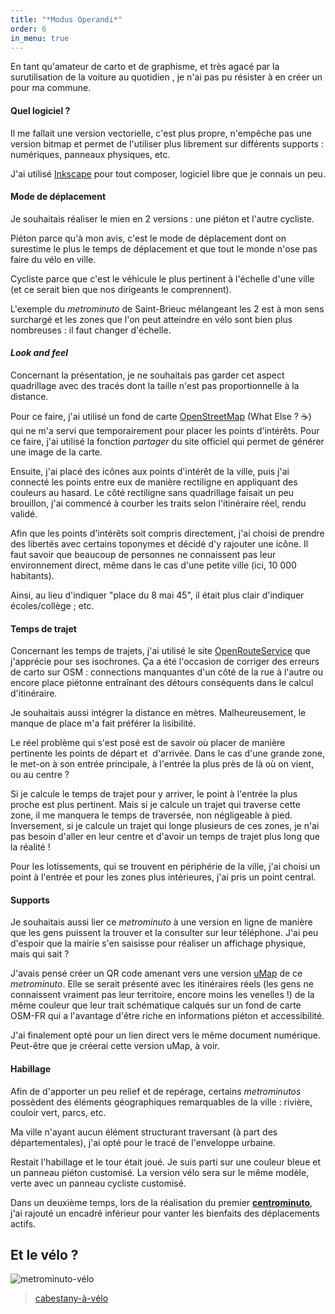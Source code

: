```yaml
---
title: "*Modus Operandi*"
order: 6
in_menu: true
---
```

En tant qu'amateur de carto et de graphisme, et très agacé par la surutilisation de la voiture au quotidien , je n'ai pas pu résister à en créer un pour ma commune.

#### Quel logiciel ?

Il me fallait une version vectorielle, c'est plus propre, n'empêche pas une version bitmap et permet de l'utiliser plus librement sur différents supports : numériques, panneaux physiques, etc.

J'ai utilisé [Inkscape](https://inkscape.org/fr/) pour tout composer, logiciel libre que je connais un peu.

#### Mode de déplacement

Je souhaitais réaliser le mien en 2 versions : une piéton et l'autre cycliste.

Piéton parce qu'à mon avis, c'est le mode de déplacement dont on surestime le plus le temps de déplacement et que tout le monde n'ose pas faire du vélo en ville.

Cycliste parce que c'est le véhicule le plus pertinent à l'échelle d'une ville (et ce serait bien que nos dirigeants le comprennent).

L'exemple du *metrominuto* de Saint-Brieuc mélangeant les 2 est à mon sens surchargé et les zones que l'on peut atteindre en vélo sont bien plus nombreuses : il faut changer d'échelle.

#### _Look and feel_

Concernant la présentation, je ne souhaitais pas garder cet aspect quadrillage avec des tracés dont la taille n'est pas proportionnelle à la distance.

Pour ce faire, j'ai utilisé un fond de carte [OpenStreetMap](https://www.openstreetmap.fr/) (What Else ? ☕) qui ne m'a servi que temporairement pour placer les points d'intérêts. Pour ce faire, j'ai utilisé la fonction *partager* du site officiel qui permet de générer une image de la carte.

Ensuite, j'ai placé des icônes aux points d'intérêt de la ville, puis j'ai connecté les points entre eux de manière rectiligne en appliquant des couleurs au hasard. Le côté rectiligne sans quadrillage faisait un peu brouillon, j'ai commencé à courber les traits selon l'itinéraire réel, rendu validé.

Afin que les points d'intérêts soit compris directement, j'ai choisi de prendre des libertés avec certains toponymes et décidé d'y rajouter une icône. Il faut savoir que beaucoup de personnes ne connaissent pas leur environnement direct, même dans le cas d'une petite ville (ici, 10 000 habitants).

Ainsi, au lieu d'indiquer "place du 8 mai 45", il était plus clair d'indiquer écoles/collège ; etc.

#### Temps de trajet

Concernant les temps de trajets, j'ai utilisé le site [OpenRouteService](https://maps.openrouteservice.org/) que j'apprécie pour ses isochrones. Ça a été l'occasion de corriger des erreurs de carto sur OSM : connections manquantes d'un côté de la rue à l'autre ou encore place piétonne entraînant des détours conséquents dans le calcul d'itinéraire.

Je souhaitais aussi intégrer la distance en mètres. Malheureusement, le manque de place m'a fait préférer la lisibilité.

Le réel problème qui s'est posé est de savoir où placer de manière pertinente les points de départ et  d'arrivée. Dans le cas d'une grande zone, le met-on à son entrée principale, à l'entrée la plus près de là où on vient, ou au centre ?

Si je calcule le temps de trajet pour y arriver, le point à l'entrée la plus proche est plus pertinent. Mais si je calcule un trajet qui traverse cette zone, il me manquera le temps de traversée, non négligeable à pied.
Inversement, si je calcule un trajet qui longe plusieurs de ces zones, je n'ai pas besoin d'aller en leur centre et d'avoir un temps de trajet plus long que la réalité !

Pour les lotissements, qui se trouvent en périphérie de la ville, j'ai choisi un point à l'entrée et pour les zones plus intérieures, j'ai pris un point central.

#### Supports

Je souhaitais aussi lier ce *metrominuto* à une version en ligne de manière que les gens puissent la trouver et la consulter sur leur téléphone. J'ai peu d'espoir que la mairie s'en saisisse pour réaliser un affichage physique, mais qui sait ?

J'avais pensé créer un QR code amenant vers une version [uMap]( https://umap.openstreetmap.fr/fr/about/) de ce *metrominuto*. Elle se serait présenté avec les itinéraires réels (les gens ne connaissent vraiment pas leur territoire, encore moins les venelles !) de la même couleur que leur trait schématique calqués sur un fond de carte OSM-FR qui a l'avantage d'être riche en informations piéton et accessibilité.

J'ai finalement opté pour un lien direct vers le même document numérique. Peut-être que je créerai cette version uMap, à voir.

#### Habillage

Afin de d'apporter un peu relief et de repérage, certains *metrominutos* possèdent des éléments géographiques remarquables de la ville : rivière, couloir vert, parcs, etc.

Ma ville n'ayant aucun élément structurant traversant (à part des départementales), j'ai opté pour le tracé de l'enveloppe urbaine.

Restait l'habillage et le tour était joué. Je suis parti sur une couleur bleue et un panneau piéton customisé. La version vélo sera sur le même modèle, verte avec un panneau cycliste customisé.

Dans un deuxième temps, lors de la réalisation du premier [**centrominuto**](https://bifurquons.github.io/metrominuto/centrominuto.html), j'ai rajouté un encadré inférieur pour vanter les bienfaits des déplacements actifs. 

## Et le vélo ?

![metrominuto-vélo](https://upload.wikimedia.org/wikipedia/commons/thumb/f/fc/Metrominuto-cycliste-Cabestany.svg/823px-Metrominuto-cycliste-Cabestany.svg.png)

> [cabestany-à-vélo](https://upload.wikimedia.org/wikipedia/commons/f/fc/Metrominuto-cycliste-Cabestany.svg) 